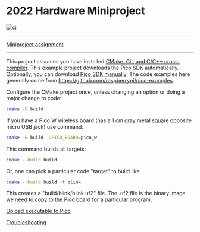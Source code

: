 # 2022 Hardware Miniproject

[![ci](https://github.com/BostonUniversitySeniorDesign/2022-hw-mini/actions/workflows/ci.yml/badge.svg)](https://github.com/BostonUniversitySeniorDesign/2022-hw-mini/actions/workflows/ci.yml)

---

[Miniproject assignment](./assignment.md)

---

This project assumes you have installed
[CMake, Git, and C/C++ cross-compiler](./doc/compiler.md).
This example project downloads the Pico SDK automatically.
Optionally, you can download [Pico SDK manually](./doc/pico-sdk.md).
The code examples here generally come from https://github.com/raspberrypi/pico-examples.

Configure the CMake project once, unless changing an option or doing a major change to code:

```sh
cmake -B build
```

If you have a Pico W wireless board (has a 1 cm gray metal square opposite micro USB jack) use command:

```sh
cmake -B build -DPICO_BOARD=pico_w
```

This command builds all targets:

```sh
cmake --build build
```

Or, one can pick a particular code "target" to build like:

```sh
cmake --build build -t blink
```

This creates a "build/blink/blink.uf2" file.
The .uf2 file is the binary image we need to copy to the Pico board for a particular program.

[Upload executable to Pico](./doc/upload.md)

[Troubleshooting](./doc/trouble.md)
